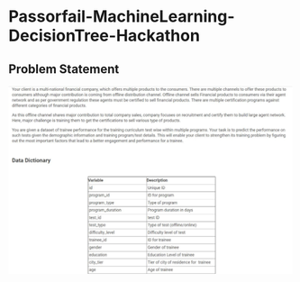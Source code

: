 # Passorfail-MachineLearning-DecisionTree-Hackathon

## Problem Statement

![](80747310-de2ed380-8b40-11ea-838b-e5915a878668.JPG)
